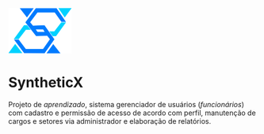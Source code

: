 <img src="public/images/syntheticx.svg" alt="" width="128" height="92"> 

# SyntheticX

Projeto de _aprendizado_, sistema gerenciador de usuários (_funcionários_) com cadastro e permissão de acesso de acordo com perfil, manutenção de cargos e setores via administrador e elaboração de relatórios.


